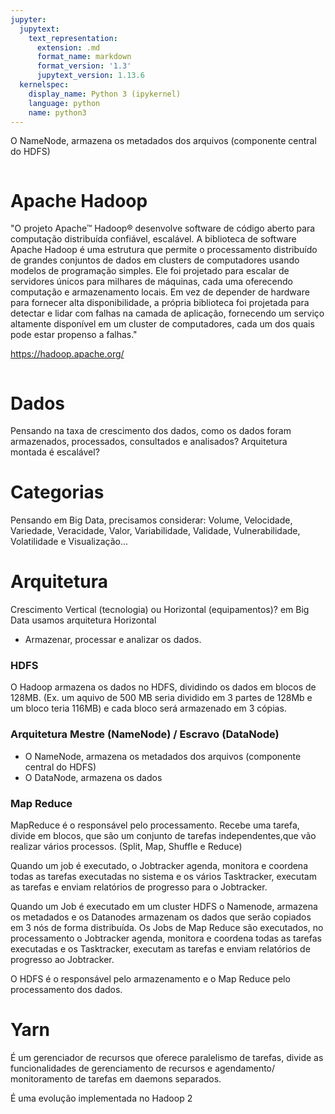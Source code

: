```yaml
---
jupyter:
  jupytext:
    text_representation:
      extension: .md
      format_name: markdown
      format_version: '1.3'
      jupytext_version: 1.13.6
  kernelspec:
    display_name: Python 3 (ipykernel)
    language: python
    name: python3
---
```


O NameNode, armazena os metadados dos arquivos (componente central do HDFS)

```python

```

# Apache Hadoop


"O projeto Apache™ Hadoop® desenvolve software de código aberto para computação distribuída confiável, escalável.
A biblioteca de software Apache Hadoop é uma estrutura que permite o processamento distribuído de grandes conjuntos de dados em clusters de computadores usando modelos de programação simples. Ele foi projetado para escalar de servidores únicos para milhares de máquinas, cada uma oferecendo computação e armazenamento locais. Em vez de depender de hardware para fornecer alta disponibilidade, a própria biblioteca foi projetada para detectar e lidar com falhas na camada de aplicação, fornecendo um serviço altamente disponível em um cluster de computadores, cada um dos quais pode estar propenso a falhas."

https://hadoop.apache.org/


```python

```

# Dados


Pensando na taxa de crescimento dos dados, como os dados foram armazenados, processados, consultados e analisados?
Arquitetura montada é escalável?


# Categorias


Pensando em Big Data, precisamos considerar: Volume, Velocidade, Variedade, Veracidade, Valor, Variabilidade, 
Validade, Vulnerabilidade, Volatilidade e Visualização...


# Arquitetura


Crescimento Vertical (tecnologia) ou Horizontal (equipamentos)? em Big Data usamos arquitetura Horizontal 
* Armazenar, processar e analizar os dados.


### HDFS

O Hadoop armazena os dados no HDFS, dividindo os dados em blocos de 128MB. (Ex. um aquivo de 500 MB seria dividido em 3 partes de 128Mb e um bloco teria 116MB) e cada bloco será armazenado em 3 cópias.

### Arquitetura Mestre (NameNode) / Escravo (DataNode)

* O NameNode, armazena os metadados dos arquivos (componente central do HDFS)
* O DataNode, armazena os dados


### Map Reduce


MapReduce é o responsável pelo processamento. Recebe uma tarefa, divide em blocos, que são um conjunto de tarefas independentes,que vão realizar vários processos. (Split, Map, Shuffle e Reduce)

Quando um job é executado, o Jobtracker agenda, monitora e coordena todas as tarefas executadas no sistema e os vários Tasktracker, executam as tarefas e enviam relatórios de progresso para o Jobtracker. 

Quando um Job é executado  em um cluster HDFS o Namenode, armazena os metadados e os Datanodes armazenam os dados que serão copiados em 3 nós de forma distribuída. Os Jobs de Map Reduce são executados, no processamento o Jobtracker agenda, monitora e coordena todas as tarefas executadas e os Tasktracker, executam as tarefas e enviam relatórios de progresso ao Jobtracker.

O HDFS é o responsável pelo armazenamento e o Map Reduce pelo processamento dos dados.




# Yarn

É um gerenciador de recursos que oferece paralelismo de tarefas, divide as funcionalidades de gerenciamento de recursos e agendamento/ monitoramento de tarefas em daemons separados.

É uma evolução implementada no Hadoop 2 

```python

```
